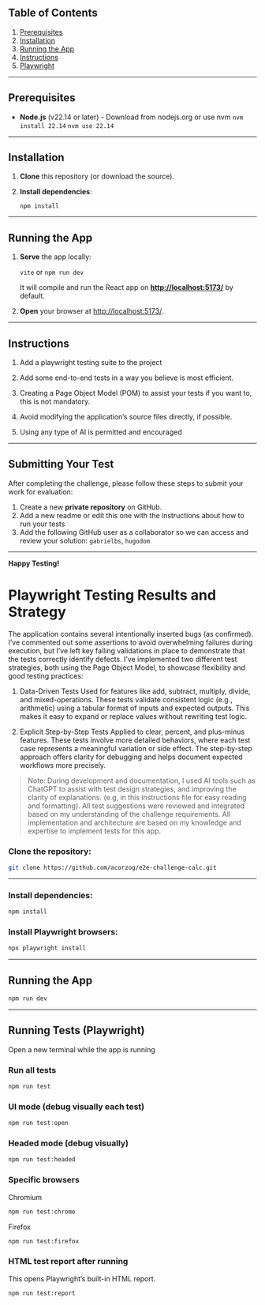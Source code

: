 ## Table of Contents

1. [Prerequisites](#prerequisites)
2. [Installation](#installation)
3. [Running the App](#running-the-app)
6. [Instructions](#instructions)
6. [Playwright](#playwright-testing-results-and-strategy)

---

## Prerequisites

- **Node.js** (v22.14 or later) - Download from nodejs.org or use nvm
  `nvm install 22.14`
  `nvm use 22.14`

---

## Installation

1. **Clone** this repository (or download the source).
2. **Install dependencies**:

   `npm install`


---

## Running the App

1. **Serve** the app locally:

   `vite` or `npm run dev`
   
   It will compile and run the React app on **<http://localhost:5173/>** by default.

2. **Open** your browser at <http://localhost:5173/>.


---

## Instructions

1. Add a playwright testing suite to the project

2. Add some end-to-end tests in a way you believe is most efficient.

3. Creating a Page Object Model (POM) to assist your tests if you want to, this is not mandatory.

4. Avoid modifying the application’s source files directly, if possible.
5. Using any type of AI is permitted and encouraged

---

## Submitting Your Test

After completing the challenge, please follow these steps to submit your work for evaluation:

1. Create a new **private repository** on GitHub.
2. Add a new readme or edit this one with the instructions about how to run your tests
3. Add the following GitHub user as a collaborator so we can access and review your solution:
`gabrielbs`, `hugodom`

---

**Happy Testing!**

# Playwright Testing Results and Strategy

The application contains several intentionally inserted bugs (as confirmed). I’ve commented out some assertions to avoid overwhelming failures during execution, but I’ve left key failing validations in place to demonstrate that the tests correctly identify defects.
I’ve implemented two different test strategies, both using the Page Object Model, to showcase flexibility and good testing practices:

1. Data-Driven Tests
Used for features like add, subtract, multiply, divide, and mixed-operations. These tests validate consistent logic (e.g., arithmetic) using a tabular format of inputs and expected outputs. This makes it easy to expand or replace values without rewriting test logic.

2. Explicit Step-by-Step Tests
Applied to clear, percent, and plus-minus features. These tests involve more detailed behaviors, where each test case represents a meaningful variation or side effect. The step-by-step approach offers clarity for debugging and helps document expected workflows more precisely.


> Note: During development and documentation, I used AI tools such as ChatGPT to assist with test design strategies, and improving the clarity of explanations. (e.g, in this instructions file for easy reading and formatting).
All test suggestions were reviewed and integrated based on my understanding of the challenge requirements. All implementation and architecture are based on my knowledge and expertise to implement tests for this app.

### Clone the repository:

```bash
git clone https://github.com/acorzog/e2e-challenge-calc.git
```

---

### Install dependencies:

```bash
npm install
```

### Install Playwright browsers:

```bash
npx playwright install
```

---

## Running the App

```bash
npm run dev
```

---

## Running Tests (Playwright)

Open a new terminal while the app is running

### Run all tests

```bash
npm run test
```

### UI mode (debug visually each test)

```bash
npm run test:open
```

### Headed mode (debug visually)

```bash
npm run test:headed
```

### Specific browsers

Chromium

```bash
npm run test:chrome
```

Firefox

```bash
npm run test:firefox
```

### HTML test report after running

This opens Playwright’s built-in HTML report.

```bash
npm run test:report
```
<br>
